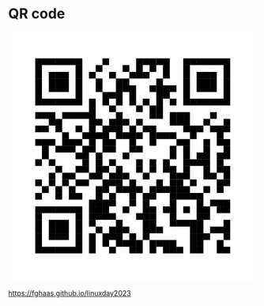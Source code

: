 # QR code <!-- .element class="hidden" -->

![fghaas.github.io/linuxday2023](images/qrcode.svg)

<https://fghaas.github.io/linuxday2023>